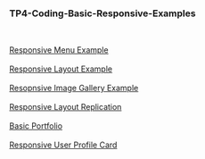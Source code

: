 ### TP4-Coding-Basic-Responsive-Examples

<br>

[Responsive Menu Example](https://nayhlaingoo.github.io/TP4-Coding-Basic-Responsive-Design/)
<br><br>
[Responsive Layout Example](https://nayhlaingoo.github.io/TP4-Coding-Basic-Responsive-Design/responsive-layout)
<br><br>
[Resopnsive Image Gallery Example](https://nayhlaingoo.github.io/TP4-Coding-Basic-Responsive-Design/responsive-image-gallery)
<br><br>
[Responsive Layout Replication](http://127.0.0.1:5501/layout-replication.html)
<br><br>
[Basic Portfolio](https://nayhlaingoo.github.io/TP4-Coding-Basic-Responsive-Design/basic-portfolio)
<br><br>
[Responsive User Profile Card](https://nayhlaingoo.github.io/TP4-Coding-Basic-Responsive-Design/responsive-user-profile-card)
